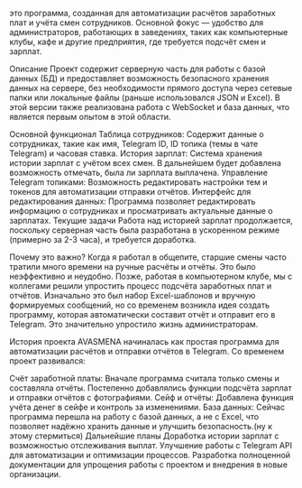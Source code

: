 это программа, созданная для автоматизации расчётов заработных плат и учёта смен сотрудников. Основной фокус — удобство для администраторов, работающих в заведениях, таких как компьютерные клубы, кафе и другие предприятия, где требуется подсчёт смен и зарплат.

Описание
Проект содержит серверную часть для работы с базой данных (БД) и предоставляет возможность безопасного хранения данных на сервере, без необходимости прямого доступа через сетевые папки или локальные файлы (раньше использовался JSON и Excel). В этой версии также реализована работа с WebSocket и база данных, что является первым опытом в этой области.

Основной функционал
Таблица сотрудников: Содержит данные о сотрудниках, такие как имя, Telegram ID, ID топика (темы в чате Telegram) и часовая ставка.
История зарплат: Система хранения истории зарплат с учётом всех смен. В дальнейшем будет добавлена возможность отмечать, была ли зарплата выплачена.
Управление Telegram топиками: Возможность редактировать настройки тем и токенов для автоматизации отправки отчётов.
Интерфейс для редактирования данных: Программа позволяет редактировать информацию о сотрудниках и просматривать актуальные данные о зарплатах.
Текущие задачи
Работа над историей зарплат продолжается, поскольку серверная часть была разработана в ускоренном режиме (примерно за 2-3 часа), и требуется доработка.

Почему это важно?
Когда я работал в общепите, старшие смены часто тратили много времени на ручные расчёты и отчёты. Это было неэффективно и неудобно. Позже, работая в компьютерном клубе, мы с коллегами решили упростить процесс подсчёта заработных плат и отчётов. Изначально это был набор Excel-шаблонов и вручную формируемых сообщений, но со временем возникла идея создать программу, которая автоматически составит отчёт и отправит его в Telegram. Это значительно упростило жизнь администраторам.

История проекта
AVASMENA начиналась как простая программа для автоматизации расчётов и отправки отчётов в Telegram. Со временем проект развивался:

Счёт заработной платы: Вначале программа считала только смены и составляла отчёты. Постепенно добавлялись функции подсчёта зарплат и отправки отчётов с фотографиями.
Сейф и отчёты: Добавлена функция учёта денег в сейфе и контроль за изменениями.
База данных: Сейчас программа перешла на работу с базой данных, а не с Excel, что позволяет надёжно хранить данные и улучшить безопасность.(ну к этому стермиться)
Дальнейшие планы
Доработка истории зарплат с возможностью отслеживания выплат.
Улучшение работы с Telegram API для автоматизации и оптимизации процессов.
Разработка полноценной документации для упрощения работы с проектом и внедрения в новые организации.
